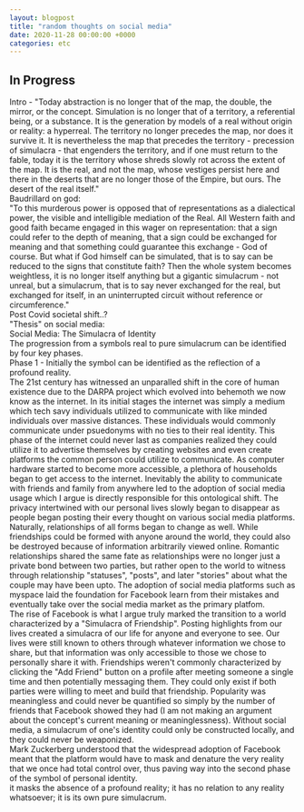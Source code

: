 ```yaml
---
layout: blogpost
title: "random thoughts on social media"
date: 2020-11-28 00:00:00 +0000
categories: etc
---
```


## In Progress

Intro - "Today abstraction is no longer that of the map, the double, the mirror, or the concept. Simulation is no longer that of a territory, a referential being, or a substance. It is the generation by models of a real without origin or reality: a hyperreal. The territory no longer precedes the map, nor does it survive it. It is nevertheless the map that precedes the territory - precession of simulacra - that engenders the territory, and if one must return to the fable, today it is the territory whose shreds slowly rot across the extent of the map. It is the real, and not the map, whose vestiges persist here and there in the deserts that are no longer those of the Empire, but ours. The desert of the real itself."<br>
Baudrillard on god:<br>
"To this murderous power is opposed that of representations as a dialectical power, the visible and intelligible mediation of the Real. All Western faith and good faith became engaged in this wager on representation: that a sign could refer to the depth of meaning, that a sign could be exchanged for meaning and that something could guarantee this exchange - God of course. But what if God himself can be simulated, that is to say can be reduced to the signs that constitute faith? Then the whole system becomes weightless, it is no longer itself anything but a gigantic simulacrum - not unreal, but a simulacrum, that is to say never exchanged for the real, but exchanged for itself, in an uninterrupted circuit without reference or circumference."<br>
Post Covid societal shift..?<br>
"Thesis" on social media:<br>
Social Media: The Simulacra of Identity<br>
The progression from a symbols real to pure simulacrum can be identified by four key phases.<br>
Phase 1 - Initially the symbol can be identified as the reflection of a profound reality.<br>
The 21st century has witnessed an unparalled shift in the core of human existence due to the DARPA project which evolved into behemoth we now know as the internet. In its initial stages the internet was simply a medium which tech savy individuals utilized to communicate with like minded individuals over massive distances. These individuals would commonly communicate under psuedonyms with no ties to their real identity. This phase of the internet could never last as companies realized they could utilize it to advertise themselves by creating websites and even create platforms the common person could utilize to communicate. As computer hardware started to become more accessible, a plethora of households began to get access to the internet. Inevitably the ability to communicate with friends and family from anywhere led to the adoption of social media usage which I argue is directly responsible for this ontological shift. The privacy intertwined with our personal lives slowly began to disappear as people began posting their every thought on various social media platforms. Naturally, relationships of all forms began to change as well. While friendships could be formed with anyone around the world, they could also be destroyed because of information arbitrarily viewed online. Romantic relationships shared the same fate as relationships were no longer just a private bond between two parties, but rather open to the world to witness through relationship "statuses", "posts", and later "stories" about what the couple may have been upto. The adoption of social media platforms such as myspace laid the foundation for Facebook learn from their mistakes and eventually take over the social media market as the primary platfom.<br>
The rise of Facebook is what I argue truly marked the transition to a world characterized by a "Simulacra of Friendship". Posting highlights from our lives created a simulacra of our life for anyone and everyone to see. Our lives were still known to others through whatever information we chose to share, but that information was only accessible to those we chose to personally share it with. Friendships weren't commonly characterized by clicking the "Add Friend" button on a profile after meeting someone a single time and then potentially messaging them. They could only exist if both parties were willing to meet and build that friendship. Popularity was meaningless and could never be quantified so simply by the number of friends that Facebook showed they had (I am not making an argument about the concept's current meaning or meaninglessness). Without social media, a simulacrum of one's identity could only be constructed locally, and they could never be weaponized.<br>
Mark Zuckerberg understood that the widespread adoption of Facebook meant that the platform would have to mask and denature the very reality that we once had total control over, thus paving way into the second phase of the symbol of personal identity.
<br>
it masks the absence of a profound reality;
it has no relation to any reality whatsoever;
it is its own pure simulacrum.
